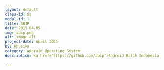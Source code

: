 ```yaml
---
layout: default
class-id: os
modal-id: 1
title: ABIP
date: 2015-04-05
img: abip.png
alt: image-alt
project-date: April 2015
by: Khusika
category: Android Operating System
description: <a href="https://github.com/abip">Android Batik Indonesia Project ( ABIP )</a> is an android operating system based on AOSP and CyanogenMod. This project start on 2015 with branch kitkat and still under development by khusika.

---
```

